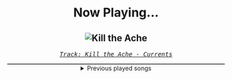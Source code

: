 <div align="center"> 
<h1>Now Playing...</h1>

![Kill the Ache](https://i.scdn.co/image/ab67616d00001e02111a4efc860777cce697098b)
--
_<samp><a href="https://open.spotify.com/track/1zNBVe8QG37iPLLQHlUS2u">Track: Kill the Ache - Currents</a></samp>_

<div style="border: 1px #4B5054 solid"></div>
<details>
  <summary>
    Previous played songs
  </summary>
  <table>
    <thead>
      <tr>
        <th>
          Artist
        </th>
        <th>
          Song
        </th>
        <th>
          Link
        </th>
      </tr>
    </thead>
    <tbody>
      <tr><td>Currents</td><td>Kill the Ache</td><td><a href="https://open.spotify.com/track/1zNBVe8QG37iPLLQHlUS2u">https://open.spotify.com/track/1zNBVe8QG37iPLLQHlUS2u</a></td></tr><tr><td>Until I Wake</td><td>Octane</td><td><a href="https://open.spotify.com/track/0UvyI8tssmedMUzz1G1oup">https://open.spotify.com/track/0UvyI8tssmedMUzz1G1oup</a></td></tr><tr><td>Kingdom Of Giants</td><td>Wasted Space</td><td><a href="https://open.spotify.com/track/2swqb0ij8Xpksi4A7tqE6i">https://open.spotify.com/track/2swqb0ij8Xpksi4A7tqE6i</a></td></tr><tr><td>Ice Nine Kills</td><td>The Fastest Way To A Girl's Heart Is Through Her Ribcage</td><td><a href="https://open.spotify.com/track/67LzLwT4XiHjqMFzdKpgKV">https://open.spotify.com/track/67LzLwT4XiHjqMFzdKpgKV</a></td></tr><tr><td>The Gentle Men</td><td>Enemy</td><td><a href="https://open.spotify.com/track/0OYySkVVgFDyxT7Z0eVOGQ">https://open.spotify.com/track/0OYySkVVgFDyxT7Z0eVOGQ</a></td></tr><tr><td>Kingdom Of Giants</td><td>Wayfinder</td><td><a href="https://open.spotify.com/track/5sGnz9jlztcZ791ccvnU6Z">https://open.spotify.com/track/5sGnz9jlztcZ791ccvnU6Z</a></td></tr><tr><td>Of Mice & Men</td><td>Anchor</td><td><a href="https://open.spotify.com/track/0cmU8GRcNiJ15pZqrmg02Q">https://open.spotify.com/track/0cmU8GRcNiJ15pZqrmg02Q</a></td></tr><tr><td>Fit For A King</td><td>When Everything Means Nothing</td><td><a href="https://open.spotify.com/track/7ezIUoHieQUZ2b3czrPp82">https://open.spotify.com/track/7ezIUoHieQUZ2b3czrPp82</a></td></tr><tr><td>Currents</td><td>Never There</td><td><a href="https://open.spotify.com/track/5t1OFHuWDlmusIYUZSNADT">https://open.spotify.com/track/5t1OFHuWDlmusIYUZSNADT</a></td></tr><tr><td>NOVELISTS</td><td>Made by Design</td><td><a href="https://open.spotify.com/track/76yzd7vlrHw6DhCGsgETly">https://open.spotify.com/track/76yzd7vlrHw6DhCGsgETly</a></td></tr><tr><td>Betraying The Martyrs</td><td>Black Hole</td><td><a href="https://open.spotify.com/track/3rjgOeWUEth90mFVR82WtG">https://open.spotify.com/track/3rjgOeWUEth90mFVR82WtG</a></td></tr><tr><td>The Plot In You</td><td>Left Behind</td><td><a href="https://open.spotify.com/track/5G6jZFDAFlpAA9v5LTV4NI">https://open.spotify.com/track/5G6jZFDAFlpAA9v5LTV4NI</a></td></tr><tr><td>We Came As Romans</td><td>Cold Like War</td><td><a href="https://open.spotify.com/track/4iLRsbijzBUP9AkQVlEn6z">https://open.spotify.com/track/4iLRsbijzBUP9AkQVlEn6z</a></td></tr><tr><td>Attack Attack!</td><td>All My Life</td><td><a href="https://open.spotify.com/track/60ICDcC995UF0nu85r75qV">https://open.spotify.com/track/60ICDcC995UF0nu85r75qV</a></td></tr><tr><td>Resolve</td><td>Continuum</td><td><a href="https://open.spotify.com/track/7akgZZkK8tApu7jiZ6Zdzw">https://open.spotify.com/track/7akgZZkK8tApu7jiZ6Zdzw</a></td></tr><tr><td>I See Stars</td><td>Anomaly</td><td><a href="https://open.spotify.com/track/1nLWr0rKTLTZNEcgU5WEdD">https://open.spotify.com/track/1nLWr0rKTLTZNEcgU5WEdD</a></td></tr><tr><td>The Word Alive</td><td>New Reality</td><td><a href="https://open.spotify.com/track/60Eor8frfId0DeigqrVSE4">https://open.spotify.com/track/60Eor8frfId0DeigqrVSE4</a></td></tr><tr><td>Resolve</td><td>Bloodlust</td><td><a href="https://open.spotify.com/track/418RrRIjf7K4lZ4OZ400yz">https://open.spotify.com/track/418RrRIjf7K4lZ4OZ400yz</a></td></tr><tr><td>Polaris</td><td>Overflow</td><td><a href="https://open.spotify.com/track/5pov1EJLn3GtjnfVjHyNHs">https://open.spotify.com/track/5pov1EJLn3GtjnfVjHyNHs</a></td></tr><tr><td>Ice Nine Kills</td><td>Assault & Batteries</td><td><a href="https://open.spotify.com/track/3HMy56qnsqbQhqCCMZmLaz">https://open.spotify.com/track/3HMy56qnsqbQhqCCMZmLaz</a></td></tr>
    </tbody>
  </table>
</details>

</div>
